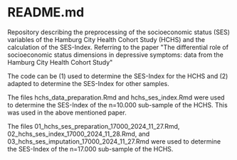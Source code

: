 # README.md 
Repository describing the preprocessing of the socioeconomic status (SES) variables of the Hamburg City Health Cohort Study (HCHS) and the calculation of the SES-Index. Referring to the paper "The differential role of socioeconomic status dimensions in depressive symptoms: data from the Hamburg City Health Cohort Study" 

The code can be (1) used to determine the SES-Index for the HCHS and (2) adapted to determine the SES-Index for other samples. 

The files hchs_data_preparation.Rmd and hchs_ses_index.Rmd were used to determine the SES-Index of the n=10.000 sub-sample of the HCHS. This was used in the above mentioned paper.

The files 01_hchs_ses_preparation_17000_2024_11_27.Rmd, 02_hchs_ses_index_17000_2024_11_28.Rmd, and 03_hchs_ses_imputation_17000_2024_11_27.Rmd were used to determine the SES-Index of the n=17.000 sub-sample of the HCHS. 
